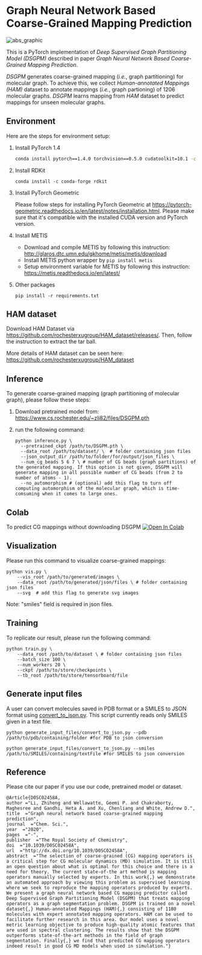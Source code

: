 # Graph Neural Network Based Coarse-Grained Mapping Prediction
![abs_graphic](fig/abs_graphic.png)

This is a PyTorch implementation of *Deep Supervised Graph Partitioning Model (DSGPM)* described in paper *Graph Neural Network Based Coarse-Grained Mapping Prediction*.

*DSGPM* generates coarse-grained mapping (*i.e.*, graph partitioning) for molecular graph. To achieve this, we collect *Human-annotated Mappings (HAM)* dataset to annotate mappings (*i.e.*, graph partioning) of 1206 molecular graphs. *DSGPM* learns mapping from *HAM* dataset to predict mappings for unseen molecular graphs.



## Environment

Here are the steps for environment setup:

1. Install PyTorch 1.4

   ```bash
   conda install pytorch==1.4.0 torchvision==0.5.0 cudatoolkit=10.1 -c pytorch
   ```

2. Install RDKit

   ```shell
   conda install -c conda-forge rdkit
   ```

3. Install PyTorch Geometric

   Please follow steps for installing PyTorch Geometric at https://pytorch-geometric.readthedocs.io/en/latest/notes/installation.html. Please make sure that it's compatible with the installed CUDA version and PyTorch version.

4. Install METIS

   - Download and compile METIS by following this instruction: http://glaros.dtc.umn.edu/gkhome/metis/metis/download
   - Install METIS python wrapper by `pip install metis`
   - Setup environment variable for METIS by following this instruction: https://metis.readthedocs.io/en/latest/

5. Other packages

   ```shell
   pip install -r requirements.txt
   ```



## HAM dataset

Download HAM Dataset via https://github.com/rochesterxugroup/HAM_dataset/releases/. Then, follow the instruction to extract the tar ball.

More details of HAM dataset can be seen here: https://github.com/rochesterxugroup/HAM_dataset



## Inference

To generate coarse-grained mapping (graph partitioning of molecular graph), please follow these steps:

1. Download pretrained model from: https://www.cs.rochester.edu/~zli82/files/DSGPM.pth

2. run the following command:

   ```shell
   python inference.py \
     --pretrained_ckpt /path/to/DSGPM.pth \
     --data_root /path/to/dataset/ \  # folder containing json files
     --json_output_dir /path/to/folder/for/output/json_files \
     --num_cg_beads 5 6 7 \ # number of CG beads (graph partitions) of the generated mapping. If this option is not given, DSGPM will generate mapping in all possible number of CG beads (from 2 to number of atoms - 1).
     --no_automorphism # (optional) add this flag to turn off computing automorphism of the molecular graph, which is time-comsuming when it comes to large ones.
   ```

## Colab
To predict CG mappings without downloading DSGPM [![Open In Colab](https://colab.research.google.com/assets/colab-badge.svg)](https://colab.research.google.com/github/rochesterxugroup/DSGPM/blob/master/colab/DSGPM.ipynb)

## Visualization

Please run this command to visualize coarse-grained mappings:

```shell
python vis.py \
	--vis_root /path/to/generated/images \
	--data_root /path/to/generated/json/files \ # folder containing json files
	--svg  # add this flag to generate svg images
```

Note:  "smiles" field is required in json files.



## Training

To replicate our result, please run the following command:

```shell
python train.py \
	--data_root /path/to/dataset \ # folder containing json files
	--batch_size 100 \
	--num_workers 20 \
	--ckpt /path/to/store/checkpoints \
	--tb_root /path/to/store/tensorboard/file
```

## Generate input files

A user can convert molecules saved in PDB format or a SMILES to JSON format using [convert_to_json.py](https://github.com/rochesterxugroup/DSGPM/blob/cg_pdb/generate_input_files/convert_to_json.py). 
This script currently reads only SMILES given in a text file. 


```
python generate_input_files/convert_to_json.py --pdb /path/to/pdb/containing/folder #for PDB to json conversion

python generate_input_files/convert_to_json.py --smiles /path/to/SMILES/containing/textFile #for SMILES to json conversion

```


## Reference

Please cite our paper if you use our code, pretrained model or dataset.

```
@Article{D0SC02458A,
author ="Li, Zhiheng and Wellawatte, Geemi P. and Chakraborty, Maghesree and Gandhi, Heta A. and Xu, Chenliang and White, Andrew D.",
title  ="Graph neural network based coarse-grained mapping prediction",
journal  ="Chem. Sci.",
year  ="2020",
pages  ="-",
publisher  ="The Royal Society of Chemistry",
doi  ="10.1039/D0SC02458A",
url  ="http://dx.doi.org/10.1039/D0SC02458A",
abstract  ="The selection of coarse-grained (CG) mapping operators is a critical step for CG molecular dynamics (MD) simulation. It is still an open question about what is optimal for this choice and there is a need for theory. The current state-of-the art method is mapping operators manually selected by experts. In this work{,} we demonstrate an automated approach by viewing this problem as supervised learning where we seek to reproduce the mapping operators produced by experts. We present a graph neural network based CG mapping predictor called Deep Supervised Graph Partitioning Model (DSGPM) that treats mapping operators as a graph segmentation problem. DSGPM is trained on a novel dataset{,} Human-annotated Mappings (HAM){,} consisting of 1180 molecules with expert annotated mapping operators. HAM can be used to facilitate further research in this area. Our model uses a novel metric learning objective to produce high-quality atomic features that are used in spectral clustering. The results show that the DSGPM outperforms state-of-the-art methods in the field of graph segmentation. Finally{,} we find that predicted CG mapping operators indeed result in good CG MD models when used in simulation."}
```

